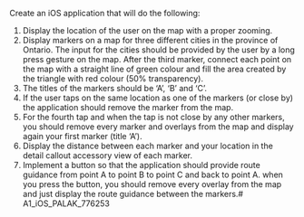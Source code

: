Create an iOS application that will do the following:
1. Display the location of the user on the map with a proper zooming.
2. Display markers on a map for three different cities in the province of Ontario. The input for the cities should be provided by the user by a long press gesture on the map. After the third marker, connect each point on the map with a straight line of green colour and fill the area created by the triangle with red colour (50% transparency).
3. The titles of the markers should be ‘A’, ‘B’ and ‘C’.
4. If the user taps on the same location as one of the markers (or close by) the application should remove the marker from the map.
5. For the fourth tap and when the tap is not close by any other markers, you should remove every marker and overlays from the map and display again your first marker (title ‘A’).
6. Display the distance between each marker and your location in the detail callout accessory view of each marker.
7. Implement a button so that the application should provide route guidance from point A to point B to point C and back to point A. when you press the button, you should remove every overlay from the map and just display the route guidance between the markers.# A1_iOS_PALAK_776253
